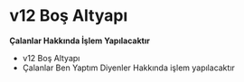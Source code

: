 # v12 Boş Altyapı

**Çalanlar Hakkında İşlem Yapılacaktır**

- v12 Boş Altyapı
- Çalanlar Ben Yaptım Diyenler Hakkında işlem yapılacaktır
